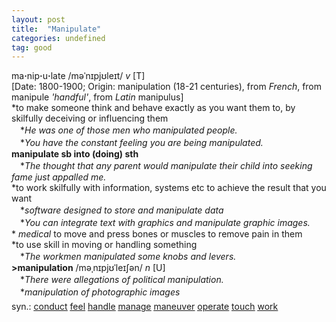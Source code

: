 ```yaml
---
layout: post
title:  "Manipulate"
categories: undefined
tag: good
---
```

<DIV style="MARGIN: 0px 0px 5px">ma<B>·</B>nip<B>·</B>u<B>·</B>late /məˈnɪpjʊleɪt/ <I>v</I> [T] <BR>[Date: 1800-1900; Origin: manipulation (18-21 centuries), from <I>French</I>, from manipule <I>'handful'</I>, from <I>Latin</I> manipulus]<BR>*to make someone think and behave exactly as you want them to, by skilfully deceiving or influencing them<BR>　*<I>He was one of those men who manipulated people.</I><BR>　*<I>You have the constant feeling you are being manipulated.</I><BR><B>manipulate sb into (doing) sth</B><BR>　*<I>The thought that any parent would manipulate their child into seeking fame just appalled me.</I><BR>*to work skilfully with information, systems etc to achieve the result that you want<BR>　*<I>software designed to store and manipulate data</I><BR>　*<I>You can integrate text with graphics and manipulate graphic images.</I><BR>* <I>medical</I> to move and press bones or muscles to remove pain in them<BR>*to use skill in moving or handling something<BR>　*<I>The workmen manipulated some knobs and levers.</I><BR><B>&gt;manipulation</B> /məˌnɪpjʊˈleɪʃən/ <I>n</I> [U] <BR>　*<I>There were allegations of political manipulation.</I><BR>　*<I>manipulation of photographic images</I></DIV>
<DIV style="MARGIN: 0px 0px 5px">
<DIV style="MARGIN: 4px 0px">syn.: <A href="{{ site.baseurl }}/conduct"><U>conduct</U></A> <A href="{{ site.baseurl }}/feel"><U>feel</U></A> <A href="{{ site.baseurl }}/handle"><U>handle</U></A> <A href="{{ site.baseurl }}/manage"><U>manage</U></A> <A href="{{ site.baseurl }}/maneuver"><U>maneuver</U></A> <A href="{{ site.baseurl }}/operate"><U>operate</U></A> <A href="{{ site.baseurl }}/touch"><U>touch</U></A> <A href="{{ site.baseurl }}/work"><U>work</U></A></DIV></DIV>

